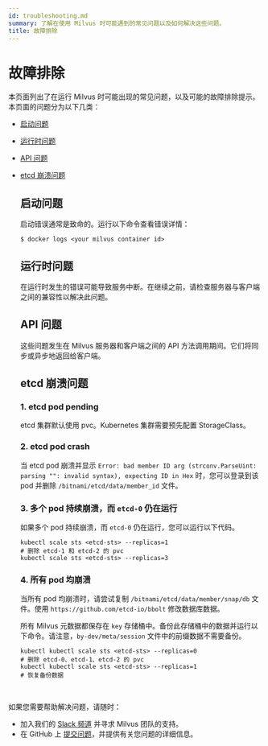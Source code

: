 ```yaml
---
id: troubleshooting.md
summary: 了解在使用 Milvus 时可能遇到的常见问题以及如何解决这些问题。
title: 故障排除
---
```

# 故障排除
本页面列出了在运行 Milvus 时可能出现的常见问题，以及可能的故障排除提示。本页面的问题分为以下几类：

- [启动问题](#boot_issues)
- [运行时问题](#runtime_issues)
- [API 问题](#api_issues)
- [etcd 崩溃问题](#etcd_crash_issues)


  ## 启动问题

  启动错误通常是致命的。运行以下命令查看错误详情：

  ```
  $ docker logs <your milvus container id>
  ```


  ## 运行时问题

  在运行时发生的错误可能导致服务中断。在继续之前，请检查服务器与客户端之间的兼容性以解决此问题。


  ## API 问题

  这些问题发生在 Milvus 服务器和客户端之间的 API 方法调用期间。它们将同步或异步地返回给客户端。
  

  ## etcd 崩溃问题
  
  ### 1. etcd pod pending

  etcd 集群默认使用 pvc。Kubernetes 集群需要预先配置 StorageClass。

  ### 2. etcd pod crash

  当 etcd pod 崩溃并显示 `Error: bad member ID arg (strconv.ParseUint: parsing "": invalid syntax), expecting ID in Hex` 时，您可以登录到该 pod 并删除 `/bitnami/etcd/data/member_id` 文件。

  ### 3. 多个 pod 持续崩溃，而 `etcd-0` 仍在运行

  如果多个 pod 持续崩溃，而 `etcd-0` 仍在运行，您可以运行以下代码。
  
  ```
  kubectl scale sts <etcd-sts> --replicas=1
  # 删除 etcd-1 和 etcd-2 的 pvc
  kubectl scale sts <etcd-sts> --replicas=3
  ```
  
  ### 4. 所有 pod 均崩溃
  
  当所有 pod 均崩溃时，请尝试复制 `/bitnami/etcd/data/member/snap/db` 文件。使用 `https://github.com/etcd-io/bbolt` 修改数据库数据。

  所有 Milvus 元数据都保存在 `key` 存储桶中。备份此存储桶中的数据并运行以下命令。请注意，`by-dev/meta/session` 文件中的前缀数据不需要备份。
  
  ```
  kubectl kubectl scale sts <etcd-sts> --replicas=0
  # 删除 etcd-0、etcd-1、etcd-2 的 pvc
  kubectl kubectl scale sts <etcd-sts> --replicas=1
  # 恢复备份数据
  ```



<br/>

  如果您需要帮助解决问题，请随时：

  - 加入我们的 [Slack 频道](https://join.slack.com/t/milvusio/shared_invite/enQtNzY1OTQ0NDI3NjMzLWNmYmM1NmNjOTQ5MGI5NDhhYmRhMGU5M2NhNzhhMDMzY2MzNDdlYjM5ODQ5MmE3ODFlYzU3YjJkNmVlNDQ2ZTk) 并寻求 Milvus 团队的支持。
  - 在 GitHub 上 [提交问题](https://github.com/milvus-io/milvus/issues/new/choose)，并提供有关您问题的详细信息。